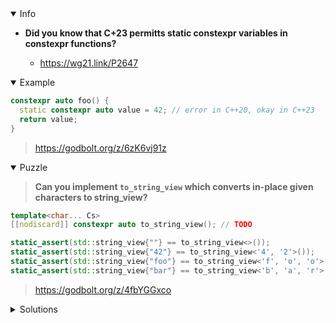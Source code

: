 <details open><summary>Info</summary><p>

* **Did you know that C+23 permitts static constexpr variables in constexpr functions?**

  * https://wg21.link/P2647

</p></details><details open><summary>Example</summary><p>

```cpp
constexpr auto foo() {
  static constexpr auto value = 42; // error in C++20, okay in C++23
  return value;
}
```

> https://godbolt.org/z/6zK6vj91z

</p></details><details open><summary>Puzzle</summary><p>

> **Can you implement `to_string_view` which converts in-place given characters to string_view?**

```cpp
template<char... Cs>
[[nodiscard]] constexpr auto to_string_view(); // TODO

static_assert(std::string_view{""} == to_string_view<>());
static_assert(std::string_view{"42"} == to_string_view<'4', '2'>());
static_assert(std::string_view{"foo"} == to_string_view<'f', 'o', 'o'>());
static_assert(std::string_view{"bar"} == to_string_view<'b', 'a', 'r'>());
```

> https://godbolt.org/z/4fbYGGxco

</p></details><details><summary>Solutions</summary><p>

```cpp
template<char... Cs>
[[nodiscard]] constexpr auto to_string_view(){
    static constexpr char p[sizeof...(Cs)] = {Cs...};
    return std::string_view(p, sizeof...(Cs));
}
```

> https://godbolt.org/z/r31M7hhno
